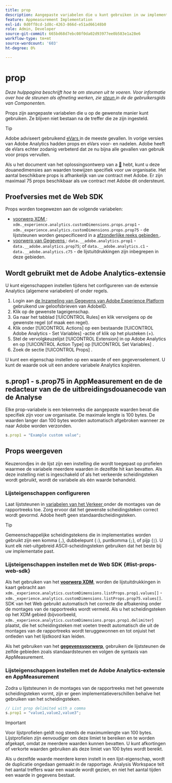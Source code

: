 ```yaml
---
title: prop
description: Aangepaste variabelen die u kunt gebruiken in uw implementatie.
feature: Appmeasurement Implementation
exl-id: 0d0ff8cd-1d8c-4263-866d-e51ad66148b0
role: Admin, Developer
source-git-commit: 665bd68d7ebc08f0da02d93977ee0b583e1a28e6
workflow-type: tm+mt
source-wordcount: '603'
ht-degree: 0%

---
```


# prop

*Deze hulppagina beschrijft hoe te om steunen uit te voeren. Voor informatie over hoe de steunen als afmeting werken, zie [ steun ](/help/components/dimensions/prop.md) in de de gebruikersgids van Componenten.*

Props zijn aangepaste variabelen die u op de gewenste manier kunt gebruiken. Ze blijven niet bestaan na de treffer die ze zijn ingesteld.

>[!TIP]
>
>Adobe adviseert gebruikend [ eVars ](evar.md) in de meeste gevallen. In vorige versies van Adobe Analytics hadden props en eVars voor- en nadelen. Adobe heeft de eVars echter zodanig verbeterd dat ze nu bijna alle gevallen van gebruik voor props vervullen.

Als u het document van het oplossingsontwerp van a [&#128279;](/help/implement/prepare/solution-design.md) hebt, kunt u deze douanedimensies aan waarden toewijzen specifiek voor uw organisatie. Het aantal beschikbare props is afhankelijk van uw contract met Adobe. Er zijn maximaal 75 props beschikbaar als uw contract met Adobe dit ondersteunt.

## Proefversies met de Web SDK

Props worden toegewezen aan de volgende variabelen:

* [ voorwerp XDM ](/help/implement/aep-edge/xdm-var-mapping.md): `xdm._experience.analytics.customDimensions.props.prop1` - `xdm._experience.analytics.customDimensions.props.prop75` - de lijststeunen worden gespecificeerd in a [ afzonderlijke reeks gebieden ](#list-props-web-sdk).
* [ voorwerp van Gegevens ](/help/implement/aep-edge/data-var-mapping.md): `data.__adobe.analytics.prop1` - `data.__adobe.analytics.prop75`; of `data.__adobe.analytics.c1` - `data.__adobe.analytics.c75` - de lijstuitdrukkingen zijn inbegrepen in deze gebieden.

## Wordt gebruikt met de Adobe Analytics-extensie

U kunt eigenschappen instellen tijdens het configureren van de extensie Analytics (algemene variabelen) of onder regels.

1. Login aan [ de Inzameling van Gegevens van Adobe Experience Platform ](https://experience.adobe.com/data-collection) gebruikend uw geloofsbrieven van AdobeID.
2. Klik op de gewenste tageigenschap.
3. Ga naar het tabblad [!UICONTROL Rules] en klik vervolgens op de gewenste regel (of maak een regel).
4. Klik onder [!UICONTROL Actions] op een bestaande [!UICONTROL Adobe Analytics - Set Variables] -actie of klik op het plusteken (+).
5. Stel de vervolgkeuzelijst [!UICONTROL Extension] in op Adobe Analytics en op [!UICONTROL Action Type] op [!UICONTROL Set Variables] .
6. Zoek de sectie [!UICONTROL Props] .

U kunt een eigenschap instellen op een waarde of een gegevenselement. U kunt de waarde ook uit een andere variabele Analytics kopiëren.

## s.prop1 - s.prop75 in AppMeasurement en de de redacteur van de de uitbreidingsdouanecode van de Analyse

Elke prop-variabele is een tekenreeks die aangepaste waarden bevat die specifiek zijn voor uw organisatie. De maximale lengte is 100 bytes. De waarden langer dan 100 bytes worden automatisch afgebroken wanneer ze naar Adobe worden verzonden.

```js
s.prop1 = "Example custom value";
```

## Props weergeven

Keuzerondjes in de lijst zijn een instelling die wordt toegepast op profielen waarmee de variabele meerdere waarden in dezelfde hit kan bevatten. Als deze instelling niet is ingeschakeld of als het verkeerde scheidingsteken wordt gebruikt, wordt de variabele als één waarde behandeld.

### Lijsteigenschappen configureren

Laat lijststeunen in [ variabelen van het Verkeer ](/help/admin/admin/c-manage-report-suites/c-edit-report-suites/c-traffic-variables/traffic-var.md) onder de montages van de rapportreeks toe. Zorg ervoor dat het gewenste scheidingsteken correct wordt gevormd. Adobe heeft geen standaardscheidingsteken.

>[!TIP]
>
>Gemeenschappelijke scheidingstekens die in implementaties worden gebruikt zijn een komma (`,`), dubbelepunt (`:`), puntkomma (`;`), of pijp (`|`). U kunt elk niet-uitgebreid ASCII-scheidingsteken gebruiken dat het beste bij uw implementatie past.

### Lijsteigenschappen instellen met de Web SDK {#list-props-web-sdk}

Als het gebruiken van het [**voorwerp XDM**](/help/implement/aep-edge/xdm-var-mapping.md), worden de lijstuitdrukkingen in kaart gebracht aan `xdm._experience.analytics.customDimensions.listProps.prop1.values[]` - `xdm._experience.analytics.customDimensions.listProps.prop75.values[]`. SDK van het Web gebruikt automatisch het correcte die afbakening onder de montages van de rapportreeks wordt vermeld. Als u het scheidingsteken op het XDM gebied (bijvoorbeeld, `xdm._experience.analytics.customDimensions.props.prop1.delimiter`) plaatst, die het scheidingsteken met voeten treedt automatisch die uit de montages van de rapportreeks wordt teruggewonnen en tot onjuist het ontleden van het lijstkoord kan leiden.

Als het gebruiken van het [**gegevensvoorwerp**](/help/implement/aep-edge/data-var-mapping.md), gebruiken de lijststeunen de zelfde gebieden zoals standaardsteunen en volgen de syntaxis van AppMeasurement.

### Lijsteigenschappen instellen met de Adobe Analytics-extensie en AppMeasurement

Zodra u lijststeunen in de montages van de rapportreeks met het gewenste scheidingsteken vormt, zijn er geen implementatieverschillen behalve het gebruiken van het scheidingsteken.

```js
// List prop delimited with a comma
s.prop1 = "value1,value2,value3";
```

>[!IMPORTANT]
>
>Voor lijstprofielen geldt nog steeds de maximumlengte van 100 bytes. Lijstprofielen zijn eenvoudiger om deze limiet te bereiken en te worden afgekapt, omdat ze meerdere waarden kunnen bevatten. U kunt afkortingen of verkorte waarden gebruiken als deze limiet van 100 bytes wordt bereikt.

Als u dezelfde waarde meerdere keren instelt in een lijst-eigenschap, wordt de duplicatie ongedaan gemaakt in de rapportage. Analysis Workspace telt het aantal treffers waar een waarde wordt gezien, en niet het aantal tijden een waarde in gegevens bestaat.

